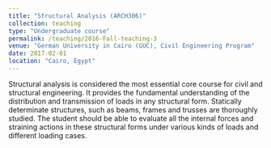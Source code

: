 ```yaml
---
title: "Structural Analysis (ARCH306)"
collection: teaching
type: "Undergraduate course"
permalink: /teaching/2016-Fall-teaching-3
venue: "German University in Cairo (GUC), Civil Engineering Program"
date: 2017-02-01
location: "Cairo, Egypt"
---
```



Structural analysis is considered the most essential core course for civil and structural engineering. It provides the fundamental understanding of the distribution and transmission of loads in any structural form. Statically determinate structures, such as beams, frames and trusses are thoroughly studied.
The student should be able to evaluate all the internal forces and straining actions in these structural forms under various kinds of loads and different loading cases.
